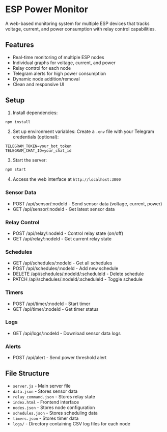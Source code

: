 # ESP Power Monitor

A web-based monitoring system for multiple ESP devices that tracks voltage, current, and power consumption with relay control capabilities.

## Features

- Real-time monitoring of multiple ESP nodes
- Individual graphs for voltage, current, and power
- Relay control for each node
- Telegram alerts for high power consumption
- Dynamic node addition/removal
- Clean and responsive UI

## Setup

1. Install dependencies:
```bash
npm install
```

2. Set up environment variables:
Create a `.env` file with your Telegram credentials (optional):
```
TELEGRAM_TOKEN=your_bot_token
TELEGRAM_CHAT_ID=your_chat_id
```

3. Start the server:
```bash
npm start
```

4. Access the web interface at `http://localhost:3000`

### Sensor Data
- POST /api/sensor/:nodeId - Send sensor data (voltage, current, power)
- GET /api/sensor/:nodeId - Get latest sensor data

### Relay Control
- POST /api/relay/:nodeId - Control relay state (on/off)
- GET /api/relay/:nodeId - Get current relay state

### Schedules
- GET /api/schedules/:nodeId - Get all schedules
- POST /api/schedules/:nodeId - Add new schedule
- DELETE /api/schedules/:nodeId/:scheduleId - Delete schedule
- PATCH /api/schedules/:nodeId/:scheduleId - Toggle schedule

### Timers
- POST /api/timer/:nodeId - Start timer
- GET /api/timer/:nodeId - Get timer status

### Logs
- GET /api/logs/:nodeId - Download sensor data logs

### Alerts
- POST /api/alert - Send power threshold alert

## File Structure
- `server.js` - Main server file
- `data.json` - Stores sensor data
- `relay_command.json` - Stores relay state
- `index.html` - Frontend interface
- `nodes.json` - Stores node configuration
- `schedules.json` - Stores scheduling data
- `timers.json` - Stores timer data
- `logs/` - Directory containing CSV log files for each node 
